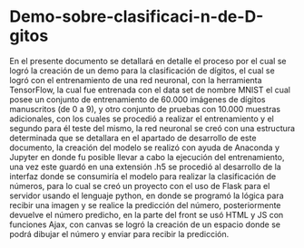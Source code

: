 # Demo-sobre-clasificaci-n-de-D-gitos
En el presente documento se detallará en detalle el proceso por el cual se logró la creación de un demo para la clasificación de dígitos, el cual se logró con el entrenamiento de una red neuronal, con la herramienta TensorFlow, la cual fue entrenada con el data set de nombre MNIST el cual posee un conjunto de entrenamiento de 60.000 imágenes de dígitos manuscritos (de 0 a 9), y otro conjunto de pruebas con 10.000 muestras adicionales, con los cuales se procedió a realizar el entrenamiento y el segundo para él teste del mismo, la red neuronal se creó con una estructura determinada que se detallara en el apartado de desarrollo de este documento, la creación del modelo se realizó con ayuda de Anaconda y Jupyter en donde fu posible llevar a cabo la ejecución del entrenamiento, una vez este guardó en una extensión .h5 se procedió al desarrollo de la interfaz donde se consumiría el modelo para realizar la clasificación de números, para lo cual se creó un proyecto con el uso de Flask para el servidor usando el lenguaje python, en donde se programó la lógica para recibir una imagen y se realice la predicción del número, posteriormente devuelve el número predicho, en la parte del front se usó HTML y JS con funciones Ajax, con canvas se logró la creación de un espacio donde se podrá dibujar el número y enviar para recibir la predicción.
